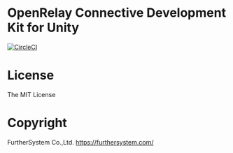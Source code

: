 # OpenRelay Connective Development Kit for Unity
[![CircleCI](https://circleci.com/gh/OpenRelayOSS/openrelay-cdk-unity.svg?style=svg)](https://circleci.com/gh/OpenRelayOSS/openrelay-cdk-unity)

# License
The MIT License

# Copyright
FurtherSystem Co.,Ltd.
https://furthersystem.com/
